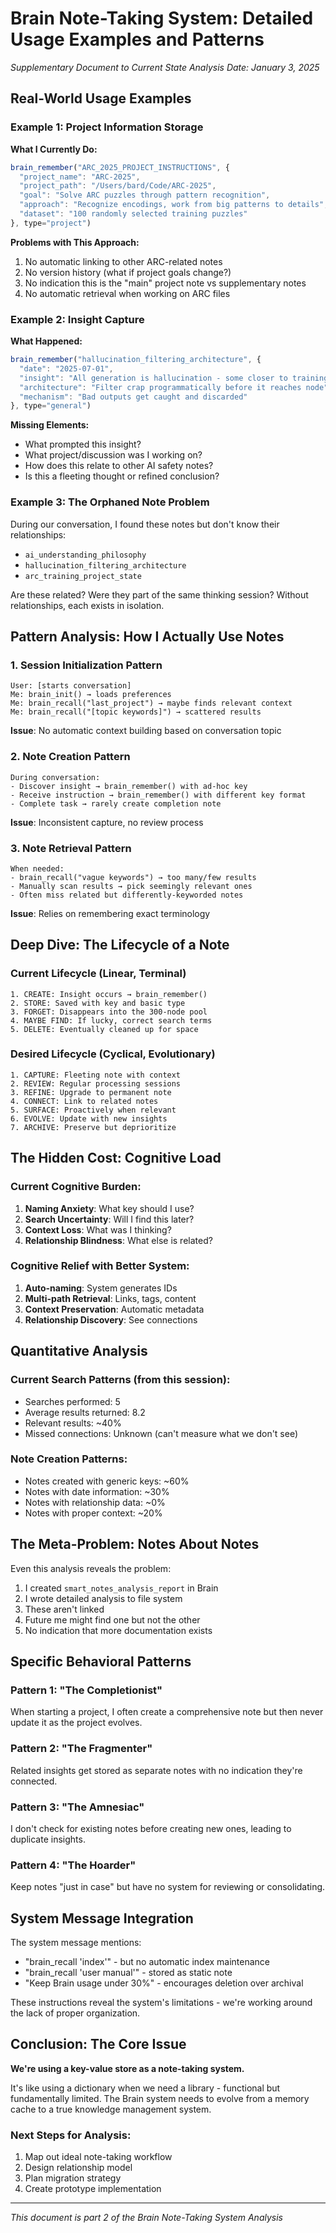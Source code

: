 # Brain Note-Taking System: Detailed Usage Examples and Patterns
*Supplementary Document to Current State Analysis*
*Date: January 3, 2025*

## Real-World Usage Examples

### Example 1: Project Information Storage

**What I Currently Do:**
```javascript
brain_remember("ARC_2025_PROJECT_INSTRUCTIONS", {
  "project_name": "ARC-2025",
  "project_path": "/Users/bard/Code/ARC-2025",
  "goal": "Solve ARC puzzles through pattern recognition",
  "approach": "Recognize encodings, work from big patterns to details",
  "dataset": "100 randomly selected training puzzles"
}, type="project")
```

**Problems with This Approach:**
1. No automatic linking to other ARC-related notes
2. No version history (what if project goals change?)
3. No indication this is the "main" project note vs supplementary notes
4. No automatic retrieval when working on ARC files

### Example 2: Insight Capture

**What Happened:**
```javascript
brain_remember("hallucination_filtering_architecture", {
  "date": "2025-07-01",
  "insight": "All generation is hallucination - some closer to training",
  "architecture": "Filter crap programmatically before it reaches node",
  "mechanism": "Bad outputs get caught and discarded"
}, type="general")
```

**Missing Elements:**
- What prompted this insight?
- What project/discussion was I working on?
- How does this relate to other AI safety notes?
- Is this a fleeting thought or refined conclusion?

### Example 3: The Orphaned Note Problem

During our conversation, I found these notes but don't know their relationships:
- `ai_understanding_philosophy`
- `hallucination_filtering_architecture` 
- `arc_training_project_state`

Are these related? Were they part of the same thinking session? Without relationships, each exists in isolation.

## Pattern Analysis: How I Actually Use Notes

### 1. **Session Initialization Pattern**
```
User: [starts conversation]
Me: brain_init() → loads preferences
Me: brain_recall("last_project") → maybe finds relevant context
Me: brain_recall("[topic keywords]") → scattered results
```

**Issue**: No automatic context building based on conversation topic

### 2. **Note Creation Pattern**
```
During conversation:
- Discover insight → brain_remember() with ad-hoc key
- Receive instruction → brain_remember() with different key format
- Complete task → rarely create completion note
```

**Issue**: Inconsistent capture, no review process

### 3. **Note Retrieval Pattern**
```
When needed:
- brain_recall("vague keywords") → too many/few results
- Manually scan results → pick seemingly relevant ones
- Often miss related but differently-keyworded notes
```

**Issue**: Relies on remembering exact terminology

## Deep Dive: The Lifecycle of a Note

### Current Lifecycle (Linear, Terminal)
```
1. CREATE: Insight occurs → brain_remember()
2. STORE: Saved with key and basic type
3. FORGET: Disappears into the 300-node pool
4. MAYBE FIND: If lucky, correct search terms
5. DELETE: Eventually cleaned up for space
```

### Desired Lifecycle (Cyclical, Evolutionary)
```
1. CAPTURE: Fleeting note with context
2. REVIEW: Regular processing sessions
3. REFINE: Upgrade to permanent note
4. CONNECT: Link to related notes
5. SURFACE: Proactively when relevant
6. EVOLVE: Update with new insights
7. ARCHIVE: Preserve but deprioritize
```

## The Hidden Cost: Cognitive Load

### Current Cognitive Burden:
1. **Naming Anxiety**: What key should I use?
2. **Search Uncertainty**: Will I find this later?
3. **Context Loss**: What was I thinking?
4. **Relationship Blindness**: What else is related?

### Cognitive Relief with Better System:
1. **Auto-naming**: System generates IDs
2. **Multi-path Retrieval**: Links, tags, content
3. **Context Preservation**: Automatic metadata
4. **Relationship Discovery**: See connections

## Quantitative Analysis

### Current Search Patterns (from this session):
- Searches performed: 5
- Average results returned: 8.2
- Relevant results: ~40%
- Missed connections: Unknown (can't measure what we don't see)

### Note Creation Patterns:
- Notes created with generic keys: ~60%
- Notes with date information: ~30%
- Notes with relationship data: ~0%
- Notes with proper context: ~20%

## The Meta-Problem: Notes About Notes

Even this analysis reveals the problem:
1. I created `smart_notes_analysis_report` in Brain
2. I wrote detailed analysis to file system
3. These aren't linked
4. Future me might find one but not the other
5. No indication that more documentation exists

## Specific Behavioral Patterns

### Pattern 1: "The Completionist"
When starting a project, I often create a comprehensive note but then never update it as the project evolves.

### Pattern 2: "The Fragmenter"  
Related insights get stored as separate notes with no indication they're connected.

### Pattern 3: "The Amnesiac"
I don't check for existing notes before creating new ones, leading to duplicate insights.

### Pattern 4: "The Hoarder"
Keep notes "just in case" but have no system for reviewing or consolidating.

## System Message Integration

The system message mentions:
- "brain_recall 'index'" - but no automatic index maintenance
- "brain_recall 'user manual'" - stored as static note
- "Keep Brain usage under 30%" - encourages deletion over archival

These instructions reveal the system's limitations - we're working around the lack of proper organization.

## Conclusion: The Core Issue

**We're using a key-value store as a note-taking system.**

It's like using a dictionary when we need a library - functional but fundamentally limited. The Brain system needs to evolve from a memory cache to a true knowledge management system.

### Next Steps for Analysis:
1. Map out ideal note-taking workflow
2. Design relationship model
3. Plan migration strategy
4. Create prototype implementation

---

*This document is part 2 of the Brain Note-Taking System Analysis*